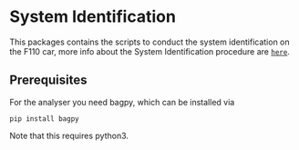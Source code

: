 # System Identification
This packages contains the scripts to conduct the system identification on the F110 car, more info about the System Identification procedure are [`here`](../stack_master/checklists/SysID.md).

## Prerequisites
For the analyser you need bagpy, which can be installed via
```shell
pip install bagpy
```
Note that this requires python3. 
